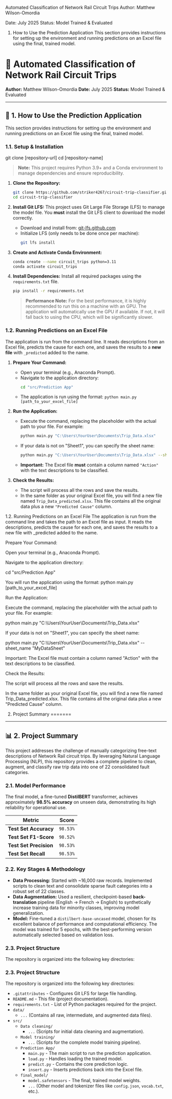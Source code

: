 
Automated Classification of Network Rail Circuit Trips
Author: Matthew Wilson-Omordia

Date: July 2025
Status: Model Trained & Evaluated

1. How to Use the Prediction Application
This section provides instructions for setting up the environment and running predictions on an Excel file using the final, trained model.

# 🤖 Automated Classification of Network Rail Circuit Trips

**Author:** Matthew Wilson-Omordia
**Date:** July 2025
**Status:** Model Trained & Evaluated

---

## 🚀 1. How to Use the Prediction Application


This section provides instructions for setting up the environment and running predictions on an Excel file using the final, trained model.

### 1.1. Setup & Installation

git clone [repository-url]
cd [repository-name]

> **Note:** This project requires Python 3.9+ and a Conda environment to manage dependencies and ensure reproducibility.


1.  **Clone the Repository:**
    ```bash
    git clone https://github.com/striker4267/circuit-trip-classifier.git
    cd circuit-trip-classifier
    ```

2.  **Install Git LFS:**
    This project uses Git Large File Storage (LFS) to manage the model file. You **must** install the Git LFS client to download the model correctly.
    * Download and install from: [git-lfs.github.com](https://git-lfs.github.com)
    * Initialize LFS (only needs to be done once per machine):
        ```bash
        git lfs install
        ```

3.  **Create and Activate Conda Environment:**
    ```bash
    conda create --name circuit_trips python=3.11
    conda activate circuit_trips
    ```

4.  **Install Dependencies:**
    Install all required packages using the `requirements.txt` file.
    ```bash
    pip install -r requirements.txt
    ```
    > **Performance Note:** For the best performance, it is highly recommended to run this on a machine with an GPU. The application will automatically use the GPU if available. If not, it will fall back to using the CPU, which will be significantly slower.

### 1.2. Running Predictions on an Excel File

The application is run from the command line. It reads descriptions from an Excel file, predicts the cause for each one, and saves the results to a **new file** with `_predicted` added to the name.

1.  **Prepare Your Command:**
    * Open your terminal (e.g., Anaconda Prompt).
    * Navigate to the application directory:
        ```bash
        cd "src/Prediction App"
        ```
    * The application is run using the format:
        `python main.py [path_to_your_excel_file]`

2.  **Run the Application:**
    * Execute the command, replacing the placeholder with the actual path to your file. For example:
        ```bash
        python main.py "C:\Users\YourUser\Documents\Trip_Data.xlsx"
        ```
    * If your data is not on "Sheet1", you can specify the sheet name:
        ```bash
        python main.py "C:\Users\YourUser\Documents\Trip_Data.xlsx" --sheet_name "MyDataSheet"
        ```
    * **Important:** The Excel file **must** contain a column named `"Action"` with the text descriptions to be classified.

3.  **Check the Results:**
    * The script will process all the rows and save the results.
    * In the same folder as your original Excel file, you will find a new file named `Trip_Data_predicted.xlsx`. This file contains all the original data plus a new `"Predicted Cause"` column.


1.2. Running Predictions on an Excel File
The application is run from the command line and takes the path to an Excel file as input. It reads the descriptions, predicts the cause for each one, and saves the results to a new file with _predicted added to the name.

Prepare Your Command:

Open your terminal (e.g., Anaconda Prompt).

Navigate to the application directory:

cd "src/Prediction App"

You will run the application using the format:
python main.py [path_to_your_excel_file]

Run the Application:

Execute the command, replacing the placeholder with the actual path to your file. For example:

python main.py "C:\Users\YourUser\Documents\Trip_Data.xlsx"

If your data is not on "Sheet1", you can specify the sheet name:

python main.py "C:\Users\YourUser\Documents\Trip_Data.xlsx" --sheet_name "MyDataSheet"

Important: The Excel file must contain a column named "Action" with the text descriptions to be classified.

Check the Results:

The script will process all the rows and save the results.

In the same folder as your original Excel file, you will find a new file named Trip_Data_predicted.xlsx. This file contains all the original data plus a new "Predicted Cause" column.

2. Project Summary
=======
---

## 📊 2. Project Summary


This project addresses the challenge of manually categorizing free-text descriptions of Network Rail circuit trips. By leveraging Natural Language Processing (NLP), this repository provides a complete pipeline to clean, augment, and classify raw trip data into one of 22 consolidated fault categories.

### 2.1. Model Performance

The final model, a fine-tuned **DistilBERT** transformer, achieves approximately **98.5% accuracy** on unseen data, demonstrating its high reliability for operational use.

| Metric              | Score    |
| ------------------- | -------- |
| **Test Set Accuracy** | `98.53%` |
| **Test Set F1-Score** | `98.52%` |
| **Test Set Precision**| `98.53%` |
| **Test Set Recall** | `98.53%` |

### 2.2. Key Stages & Methodology

* **Data Processing:** Started with ~16,000 raw records. Implemented scripts to clean text and consolidate sparse fault categories into a robust set of 22 classes.
* **Data Augmentation:** Used a resilient, checkpoint-based **back-translation** pipeline (English -> French -> English) to synthetically increase training data for minority classes, improving model generalization.
* **Model:** Fine-tuned a `distilbert-base-uncased` model, chosen for its excellent balance of performance and computational efficiency. The model was trained for 5 epochs, with the best-performing version automatically selected based on validation loss.

### 2.3. Project Structure

The repository is organized into the following key directories:

### 2.3. Project Structure

The repository is organized into the following key directories:

* `.gitattributes` - Configures Git LFS for large file handling.
* `README.md` - This file (project documentation).
* `requirements.txt` - List of Python packages required for the project.
* `data/`
    * `...` (Contains all raw, intermediate, and augmented data files).
* `src/`
    * `Data cleaning/`
        * `...` (Scripts for initial data cleaning and augmentation).
    * `Model training/`
        * `...` (Scripts for the complete model training pipeline).
    * `Prediction App/`
        * `main.py` - The main script to run the prediction application.
        * `load.py` - Handles loading the trained model.
        * `predict.py` - Contains the core prediction logic.
        * `insert.py` - Inserts predictions back into the Excel file.
    * `final_model/`
        * `model.safetensors` - The final, trained model weights.
        * `...` (Other model and tokenizer files like `config.json`, `vocab.txt`, etc.).
